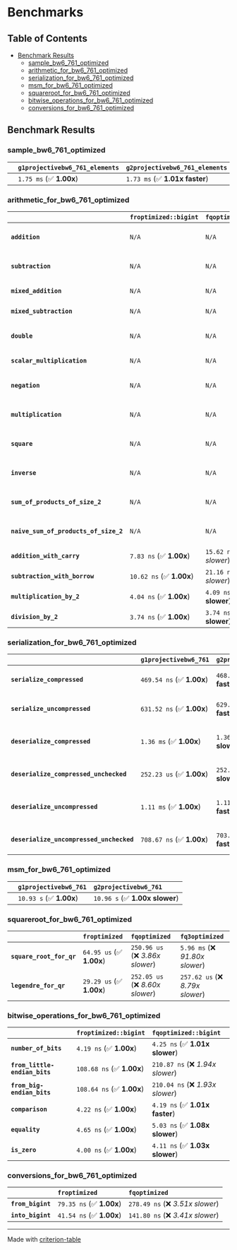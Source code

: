# Benchmarks

## Table of Contents

- [Benchmark Results](#benchmark-results)
    - [sample_bw6_761_optimized](#sample_bw6_761_optimized)
    - [arithmetic_for_bw6_761_optimized](#arithmetic_for_bw6_761_optimized)
    - [serialization_for_bw6_761_optimized](#serialization_for_bw6_761_optimized)
    - [msm_for_bw6_761_optimized](#msm_for_bw6_761_optimized)
    - [squareroot_for_bw6_761_optimized](#squareroot_for_bw6_761_optimized)
    - [bitwise_operations_for_bw6_761_optimized](#bitwise_operations_for_bw6_761_optimized)
    - [conversions_for_bw6_761_optimized](#conversions_for_bw6_761_optimized)

## Benchmark Results

### sample_bw6_761_optimized

|        | `g1projectivebw6_761_elements`          | `g2projectivebw6_761_elements`           |
|:-------|:----------------------------------------|:---------------------------------------- |
|        | `1.75 ms` (✅ **1.00x**)                 | `1.73 ms` (✅ **1.01x faster**)           |

### arithmetic_for_bw6_761_optimized

|                                       | `froptimized::bigint`          | `fqoptimized::bigint`           | `g1projectivebw6_761`          | `g2projectivebw6_761`          | `fq3optimized`                   | `fq6optimized`                    | `fqoptimized`                     | `froptimized`                      |
|:--------------------------------------|:-------------------------------|:--------------------------------|:-------------------------------|:-------------------------------|:---------------------------------|:----------------------------------|:----------------------------------|:---------------------------------- |
| **`addition`**                        | `N/A`                          | `N/A`                           | `4.14 us` (✅ **1.00x**)        | `4.14 us` (✅ **1.00x slower**) | `90.85 ns` (🚀 **45.54x faster**) | `178.87 ns` (🚀 **23.13x faster**) | `30.01 ns` (🚀 **137.87x faster**) | `19.27 ns` (🚀 **214.69x faster**)  |
| **`subtraction`**                     | `N/A`                          | `N/A`                           | `4.18 us` (✅ **1.00x**)        | `4.19 us` (✅ **1.00x slower**) | `81.73 ns` (🚀 **51.20x faster**) | `158.73 ns` (🚀 **26.36x faster**) | `27.81 ns` (🚀 **150.47x faster**) | `15.18 ns` (🚀 **275.67x faster**)  |
| **`mixed_addition`**                  | `N/A`                          | `N/A`                           | `2.92 us` (✅ **1.00x**)        | `2.92 us` (✅ **1.00x faster**) | `N/A`                            | `N/A`                             | `N/A`                             | `N/A`                              |
| **`mixed_subtraction`**               | `N/A`                          | `N/A`                           | `2.97 us` (✅ **1.00x**)        | `2.97 us` (✅ **1.00x slower**) | `N/A`                            | `N/A`                             | `N/A`                             | `N/A`                              |
| **`double`**                          | `N/A`                          | `N/A`                           | `1.92 us` (✅ **1.00x**)        | `1.92 us` (✅ **1.00x slower**) | `67.80 ns` (🚀 **28.37x faster**) | `138.35 ns` (🚀 **13.90x faster**) | `22.47 ns` (🚀 **85.59x faster**)  | `11.06 ns` (🚀 **173.88x faster**)  |
| **`scalar_multiplication`**           | `N/A`                          | `N/A`                           | `1.54 ms` (✅ **1.00x**)        | `1.54 ms` (✅ **1.00x faster**) | `N/A`                            | `N/A`                             | `N/A`                             | `N/A`                              |
| **`negation`**                        | `N/A`                          | `N/A`                           | `N/A`                          | `N/A`                          | `75.00 ns` (❌ *4.48x slower*)    | `123.58 ns` (❌ *7.38x slower*)    | `24.04 ns` (❌ *1.43x slower*)     | `16.76 ns` (✅ **1.00x**)           |
| **`multiplication`**                  | `N/A`                          | `N/A`                           | `N/A`                          | `N/A`                          | `2.16 us` (❌ *31.14x slower*)    | `6.86 us` (❌ *98.97x slower*)     | `269.67 ns` (❌ *3.89x slower*)    | `69.36 ns` (✅ **1.00x**)           |
| **`square`**                          | `N/A`                          | `N/A`                           | `N/A`                          | `N/A`                          | `1.55 us` (❌ *26.15x slower*)    | `4.84 us` (❌ *81.59x slower*)     | `216.14 ns` (❌ *3.65x slower*)    | `59.30 ns` (✅ **1.00x**)           |
| **`inverse`**                         | `N/A`                          | `N/A`                           | `N/A`                          | `N/A`                          | `50.06 us` (❌ *3.74x slower*)    | `57.74 us` (❌ *4.32x slower*)     | `46.49 us` (❌ *3.47x slower*)     | `13.38 us` (✅ **1.00x**)           |
| **`sum_of_products_of_size_2`**       | `N/A`                          | `N/A`                           | `N/A`                          | `N/A`                          | `4.44 us` (❌ *41.96x slower*)    | `13.98 us` (❌ *132.04x slower*)   | `400.84 ns` (❌ *3.78x slower*)    | `105.91 ns` (✅ **1.00x**)          |
| **`naive_sum_of_products_of_size_2`** | `N/A`                          | `N/A`                           | `N/A`                          | `N/A`                          | `4.39 us` (❌ *28.03x slower*)    | `13.88 us` (❌ *88.64x slower*)    | `568.48 ns` (❌ *3.63x slower*)    | `156.64 ns` (✅ **1.00x**)          |
| **`addition_with_carry`**             | `7.83 ns` (✅ **1.00x**)        | `15.62 ns` (❌ *2.00x slower*)   | `N/A`                          | `N/A`                          | `N/A`                            | `N/A`                             | `N/A`                             | `N/A`                              |
| **`subtraction_with_borrow`**         | `10.62 ns` (✅ **1.00x**)       | `21.16 ns` (❌ *1.99x slower*)   | `N/A`                          | `N/A`                          | `N/A`                            | `N/A`                             | `N/A`                             | `N/A`                              |
| **`multiplication_by_2`**             | `4.04 ns` (✅ **1.00x**)        | `4.09 ns` (✅ **1.01x slower**)  | `N/A`                          | `N/A`                          | `N/A`                            | `N/A`                             | `N/A`                             | `N/A`                              |
| **`division_by_2`**                   | `3.74 ns` (✅ **1.00x**)        | `3.74 ns` (✅ **1.00x slower**)  | `N/A`                          | `N/A`                          | `N/A`                            | `N/A`                             | `N/A`                             | `N/A`                              |

### serialization_for_bw6_761_optimized

|                                          | `g1projectivebw6_761`          | `g2projectivebw6_761`            | `froptimized`                       | `fqoptimized`                       | `fq3optimized`                      | `fq6optimized`                    |
|:-----------------------------------------|:-------------------------------|:---------------------------------|:------------------------------------|:------------------------------------|:------------------------------------|:--------------------------------- |
| **`serialize_compressed`**               | `469.54 ns` (✅ **1.00x**)      | `468.85 ns` (✅ **1.00x faster**) | `50.29 ns` (🚀 **9.34x faster**)     | `155.79 ns` (🚀 **3.01x faster**)    | `465.48 ns` (✅ **1.01x faster**)    | `987.26 ns` (❌ *2.10x slower*)    |
| **`serialize_uncompressed`**             | `631.52 ns` (✅ **1.00x**)      | `629.63 ns` (✅ **1.00x faster**) | `50.16 ns` (🚀 **12.59x faster**)    | `155.79 ns` (🚀 **4.05x faster**)    | `465.43 ns` (✅ **1.36x faster**)    | `987.05 ns` (❌ *1.56x slower*)    |
| **`deserialize_compressed`**             | `1.36 ms` (✅ **1.00x**)        | `1.36 ms` (✅ **1.00x slower**)   | `93.36 ns` (🚀 **14595.43x faster**) | `305.21 ns` (🚀 **4464.37x faster**) | `942.11 ns` (🚀 **1446.32x faster**) | `1.90 us` (🚀 **715.95x faster**)  |
| **`deserialize_compressed_unchecked`**   | `252.23 us` (✅ **1.00x**)      | `252.27 us` (✅ **1.00x slower**) | `93.36 ns` (🚀 **2701.51x faster**)  | `305.23 ns` (🚀 **826.35x faster**)  | `941.63 ns` (🚀 **267.86x faster**)  | `1.90 us` (🚀 **132.53x faster**)  |
| **`deserialize_uncompressed`**           | `1.11 ms` (✅ **1.00x**)        | `1.11 ms` (✅ **1.00x faster**)   | `93.36 ns` (🚀 **11899.38x faster**) | `304.81 ns` (🚀 **3644.63x faster**) | `941.95 ns` (🚀 **1179.37x faster**) | `1.90 us` (🚀 **583.70x faster**)  |
| **`deserialize_uncompressed_unchecked`** | `708.67 ns` (✅ **1.00x**)      | `703.44 ns` (✅ **1.01x faster**) | `93.37 ns` (🚀 **7.59x faster**)     | `304.75 ns` (🚀 **2.33x faster**)    | `942.04 ns` (❌ *1.33x slower*)      | `1.90 us` (❌ *2.69x slower*)      |

### msm_for_bw6_761_optimized

|        | `g1projectivebw6_761`          | `g2projectivebw6_761`           |
|:-------|:-------------------------------|:------------------------------- |
|        | `10.93 s` (✅ **1.00x**)        | `10.96 s` (✅ **1.00x slower**)  |

### squareroot_for_bw6_761_optimized

|                          | `froptimized`            | `fqoptimized`                    | `fq3optimized`                    |
|:-------------------------|:-------------------------|:---------------------------------|:--------------------------------- |
| **`square_root_for_qr`** | `64.95 us` (✅ **1.00x**) | `250.96 us` (❌ *3.86x slower*)   | `5.96 ms` (❌ *91.80x slower*)     |
| **`legendre_for_qr`**    | `29.29 us` (✅ **1.00x**) | `252.05 us` (❌ *8.60x slower*)   | `257.62 us` (❌ *8.79x slower*)    |

### bitwise_operations_for_bw6_761_optimized

|                               | `froptimized::bigint`          | `fqoptimized::bigint`             |
|:------------------------------|:-------------------------------|:--------------------------------- |
| **`number_of_bits`**          | `4.19 ns` (✅ **1.00x**)        | `4.25 ns` (✅ **1.01x slower**)    |
| **`from_little-endian_bits`** | `108.68 ns` (✅ **1.00x**)      | `210.87 ns` (❌ *1.94x slower*)    |
| **`from_big-endian_bits`**    | `108.64 ns` (✅ **1.00x**)      | `210.04 ns` (❌ *1.93x slower*)    |
| **`comparison`**              | `4.22 ns` (✅ **1.00x**)        | `4.19 ns` (✅ **1.01x faster**)    |
| **`equality`**                | `4.65 ns` (✅ **1.00x**)        | `5.03 ns` (✅ **1.08x slower**)    |
| **`is_zero`**                 | `4.00 ns` (✅ **1.00x**)        | `4.11 ns` (✅ **1.03x slower**)    |

### conversions_for_bw6_761_optimized

|                   | `froptimized`            | `fqoptimized`                     |
|:------------------|:-------------------------|:--------------------------------- |
| **`from_bigint`** | `79.35 ns` (✅ **1.00x**) | `278.49 ns` (❌ *3.51x slower*)    |
| **`into_bigint`** | `41.54 ns` (✅ **1.00x**) | `141.80 ns` (❌ *3.41x slower*)    |

---
Made with [criterion-table](https://github.com/nu11ptr/criterion-table)

